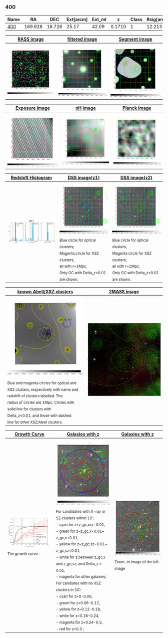 <div STYLE="page-break-after: always;"></div>

### 400

|Name          |RA          |DEC      | Ext[arcm] | Ext_ml | z    | Class| Rsig[arcmin] | CRsig[c/s] | CR500[c/s] | R500[Mpc] |L500[erg/s]|F500[erg/s/cm^2]| M500[Msun]|Tx[keV]|beta|GC(XSZ,Delta_z<0.01)| GC(OPT,Delta_z<0.01)|GC|alias|
|--------------|------------|------------|---|---|-----------|--------|------|------|----|----|----|----|----|----|----|----|----|----|---|
|[400](script/400.md)     | 169.628       | 16.726       | 25.17    | 42.09   | 0.1710 | 1   | 12.213 |0.095 |0.086 |0.915 |1.427e+44 |1.758e-12 |2.579e+14 |4.057 |0.442 |-, |redMaPPer, |-, |t617|

|[RASS image](../image/400/400_img.pdf)|[filtered image](../image/400/400_fil.pdf)|[Segment image](../image/400/400_seg.pdf)|
|-------------------|--------------------|-------------------|
| <img src="../image/400/400_img.png" width="300">  | <img src="../image/400/400_fil.png" width="300">   | <img src="../image/400/400_seg.png" width="300">  |

|[Exposure image](../image/400/400_mex.pdf)| [nH image](../image/400/400_nh.pdf)| [Planck image](../image/400/400_p.pdf)|
|-------------------|--------------------|-------------------|
|<img src="../image/400/400_mex.png" width="300">   | <img src="../image/400/400_nh.png" width="300">    | <img src="../image/400/400_p.png" width="300"> |

|[Redshift Histogram](../image/400/400_zg.pdf) | [DSS image(z1)](../image/400/400_dss_z1.pdf)      |  [DSS image(z2)](../image/400/400_dss_z2.pdf)    |
|-------------------|--------------------|-------------------|
|<img src="../image/400/400_zg.png" width="300"> |<img src="../image/400/400_dss_z1.png" width="300"> <sub><br>Blue circle for optical clusters; <br>Magenta circle for XSZ clusters; <br>all with r=1Mpc; <br>Only GC with Delta_z<0.01 are shown. </sub>| <img src="../image/400/400_dss_z2.png" width="300"><sub><br>Blue circle for optical clusters; <br>Magenta circle for XSZ clusters; <br>all with r=1Mpc; <br>Only GC with Delta_z<0.01 are shown. </sub> |

|[known Abell/XSZ clusters](../image/400/400_m.pdf) | [2MASS image](../image/400/400_2mass.pdf)      |
|-------------------|-------------------|
|<img src=../image/400/400_m.png width="300"> <sub><br>Blue and magenta circles for optical and <br>XSZ clusters, respectively with name and <br>redshift of clusters labelled. The <br>radius of circles are 1Mpc. Circles with <br>solid line for clusters with <br>Delta_z<0.01, and those with dashed <br>line for other XSZ/Abell clusters.        </sub>|<img src="../image/400/400_2mass.png" width="300">  |

|[Growth Curve](../image/400/400_gca_all.png) |[Galaxies with z](../image/400/400_opt_ned.pdf) |[Galaxies with z](../image/400/400_opt_ned_zoom.pdf) |
|-------------------|-------------------|-------------------|
| <img src="../image/400/400_gca_all.png" width="300"> <sub><br>The growth curve.</sub>| <img src=../image/400/400_opt_ned.png width="300"> <br><sub> For candidates with X-ray or SZ clusters within 10': <br> - cyan for z<z_gc,xsz-0.01, <br> - green for z=z_gc,x-0.01~ z_gc,x+0.01, <br> - yellow for z=z_gc,sz-0.01~ z_gc,sz+0.01, <br> - white for z between z_gc,x and z_gc,sz, and Delta_z > 0.01, <br> - magenta for other galaxies; <br>For candiates with no XSZ clusters in 10': <br> - cyan for z=0-0.06, <br> - green for z=0.06-0.12, <br> - yellow for z=0.12-0.18, <br> - white for z=0.18-0.24, <br> - magenta for z=0.24-0.3, <br> - red for z>0.3 ;  </sub>|<img src=../image/400/400_opt_ned_zoom.png width="300">  <br><sub> Zoom-in image of the left image</sub>|





